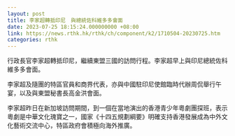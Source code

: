 ```yaml
---
layout: post
title: 李家超轉抵印尼　與總統佐科維多多會面
date: 2023-07-25 18:15:24.000000000 +08:00
link: https://news.rthk.hk/rthk/ch/component/k2/1710504-20230725.htm
categories: rthk
---
```


行政長官李家超轉抵印尼，繼續東盟三國的訪問行程。李家超早上與印尼總統佐科維多多會面。

李家超及隨團的特區官員和商界代表，亦與中國駐印尼使館臨時代辦周侃舉行午宴，以及與東盟秘書長高金洪會面。

李家超昨日在新加坡訪問期間，到一個在當地演出的香港青少年粵劇團探班，表示粵劇是中華文化瑰寶之一，國家《十四五規劃綱要》明確支持香港發展成為中外文化藝術交流中心，特區政府會積極向海外推廣。
